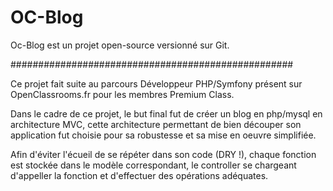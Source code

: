 # OC-Blog

Oc-Blog est un projet open-source versionné sur Git.

###################################################

Ce projet fait suite au parcours Développeur PHP/Symfony présent sur OpenClassrooms.fr pour les membres Premium Class.

Dans le cadre de ce projet, le but final fut de créer un blog en php/mysql en architecture MVC, cette architecture permettant de bien découper son application fut choisie pour sa robustesse et sa mise en oeuvre simplifiée.

Afin d'éviter l'écueil de se répéter dans son code (DRY !), chaque fonction est stockée dans le modèle correspondant, le controller se chargeant d'appeller la fonction et d'effectuer des opérations adéquates.
